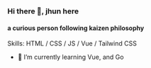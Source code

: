 ### Hi there 👋, jhun here
#### a curious person following kaizen philosophy


Skills:  HTML / CSS / JS / Vue / Tailwind CSS

- 🌱 I’m currently learning Vue, and Go
